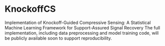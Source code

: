 # KnockoffCS
Implementation of Knockoff-Guided Compressive Sensing: A Statistical Machine Learning Framework for Support-Assured Signal Recovery
The full implementation, including data preprocessing and model training code, will be publicly available soon to support reproducibility.
